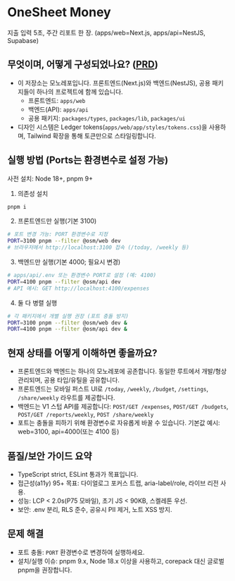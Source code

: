# OneSheet Money
지출 입력 5초, 주간 리포트 한 장. (apps/web=Next.js, apps/api=NestJS, Supabase)

## 무엇이며, 어떻게 구성되었나요? ([PRD](./docs/PRD.md))
- 이 저장소는 모노레포입니다. 프론트엔드(Next.js)와 백엔드(NestJS), 공용 패키지들이 하나의 프로젝트에 함께 있습니다.
  - 프론트엔드: `apps/web`
  - 백엔드(API): `apps/api`
  - 공용 패키지: `packages/types`, `packages/lib`, `packages/ui`
- 디자인 시스템은 Ledger tokens(`apps/web/app/styles/tokens.css`)을 사용하며, Tailwind 확장을 통해 토큰만으로 스타일링합니다.

## 실행 방법 (Ports는 환경변수로 설정 가능)
사전 설치: Node 18+, pnpm 9+

1) 의존성 설치
```bash
pnpm i
```

2) 프론트엔드만 실행(기본 3100)
```bash
# 포트 변경 가능: PORT 환경변수로 지정
PORT=3100 pnpm --filter @osm/web dev
# 브라우저에서 http://localhost:3100 접속 (/today, /weekly 등)
```

3) 백엔드만 실행(기본 4000; 필요시 변경)
```bash
# apps/api/.env 또는 환경변수 PORT로 설정 (예: 4100)
PORT=4100 pnpm --filter @osm/api dev
# API 예시: GET http://localhost:4100/expenses
```

4) 둘 다 병렬 실행
```bash
# 각 패키지에서 개별 실행 권장 (포트 충돌 방지)
PORT=3100 pnpm --filter @osm/web dev &
PORT=4100 pnpm --filter @osm/api dev &
```

## 현재 상태를 어떻게 이해하면 좋을까요?
- 프론트엔드와 백엔드는 하나의 모노레포에 공존합니다. 동일한 루트에서 개발/형상관리되며, 공용 타입/유틸을 공유합니다.
- 프론트엔드는 모바일 퍼스트 UI로 `/today`, `/weekly`, `/budget`, `/settings`, `/share/weekly` 라우트를 제공합니다.
- 백엔드는 V1 스텁 API를 제공합니다: `POST/GET /expenses`, `POST/GET /budgets`, `POST/GET /reports/weekly`, `POST /share/weekly`
- 포트는 충돌을 피하기 위해 환경변수로 자유롭게 바꿀 수 있습니다. 기본값 예시: web=3100, api=4000(또는 4100 등)

## 품질/보안 가이드 요약
- TypeScript strict, ESLint 통과가 목표입니다.
- 접근성(a11y) 95+ 목표: 다이얼로그 포커스 트랩, aria-label/role, 라이브 리전 사용.
- 성능: LCP < 2.0s(P75 모바일), 초기 JS < 90KB, 스켈레톤 우선.
- 보안: .env 분리, RLS 준수, 공유시 PII 제거, 노트 XSS 방지.

## 문제 해결
- 포트 충돌: `PORT` 환경변수로 변경하여 실행하세요.
- 설치/실행 이슈: pnpm 9.x, Node 18.x 이상을 사용하고, corepack 대신 글로벌 pnpm을 권장합니다.

